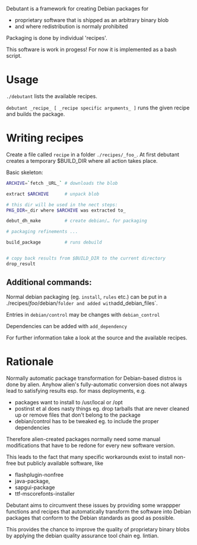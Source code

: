 Debutant is a framework for creating Debian packages for
- proprietary software that is shipped as an arbitrary binary blob
- and where redistribution is normaly prohibited

Packaging is done by individual 'recipes'.

This software is work in progess! For now it is implemented as a bash script.

# Usage

`./debutant` lists the available recipes.

`debutant _recipe_ [ _recipe specific arguments_ ]` runs the given recipe and
builds the package.

# Writing recipes

Create a file called `recipe` in a folder `./recipes/_foo_`.
At first debutant creates a temporary $BUILD_DIR where all action takes place.

Basic skeleton:
```bash
ARCHIVE=`fetch _URL_` # downloads the blob

extract $ARCHIVE      # unpack blob

# this dir will be used in the nect steps:
PKG_DIR=_dir where $ARCHIVE was extracted to_

debut_dh_make         # create debian/… for packaging

# packaging refinements ...

build_package         # runs debuild


# copy back results from $BUILD_DIR to the current directory
drop_result
```

## Additional commands:

Normal debian packaging (eg. `install`, `rules` etc.) can be put in a
./recipes/_foo_/debian/` folder and added with `add_debian_files`.

Entries in `debian/control` may be changes with `debian_control`

Dependencies can be added with `add_dependency`

For further information take a look at the source and the available recipes.

# Rationale

Normally automatic package transformation for Debian-based distros is done
by alien.
Anyhow alien's fully-automatic conversion does not always lead
to satisfying results esp. for mass deployments, e.g.
- packages want to install to /usr/local or /opt
- postinst et al does nasty things
  eg. drop tarballs that are never cleaned up or remove files
  that don't belong to the package
- debian/control has to be tweaked eg. to include the proper dependencies

Therefore alien-created packages normally need some manual modifications
that have to be redone for every new software version.

This leads to the fact that many specific workarounds exist to install
non-free but publicly available software, like
- flashplugin-nonfree
- java-package,
- sapgui-package
- ttf-mscorefonts-installer

Debutant aims to circumvent these issues by providing some wrappper functions
and recipes that automatically transform the software into Debian packages
that conform to the Debian standards as good as possible.

This provides the chance to improve the quality of proprietary binary blobs by
applying the debian quality assurance tool chain eg. lintian.
